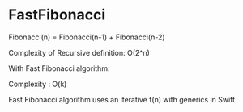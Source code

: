 # FastFibonacci

Fibonacci(n) = Fibonacci(n-1) + Fibonacci(n-2)

Complexity of Recursive definition: O(2^n)


With Fast Fibonacci algorithm:

Complexity : O(k)

Fast Fibonacci algorithm uses an iterative f(n) with
generics in Swift

